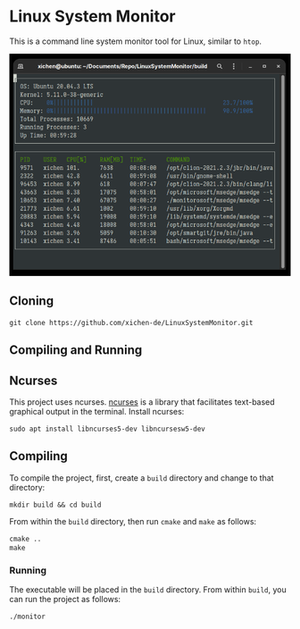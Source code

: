 # Linux System Monitor

This is a command line system monitor tool for Linux, similar to `htop`.

![image-20211106182734273](README.assets/example.png)

## Cloning

```
git clone https://github.com/xichen-de/LinuxSystemMonitor.git
```

## Compiling and Running	

## Ncurses

This project uses ncurses. [ncurses](https://www.gnu.org/software/ncurses/) is a library that facilitates text-based graphical output in the terminal. Install ncurses:

```
sudo apt install libncurses5-dev libncursesw5-dev
```



## Compiling

To compile the project, first, create a `build` directory and change to that directory:

```
mkdir build && cd build
```

From within the `build` directory, then run `cmake` and `make` as follows:

```
cmake ..
make
```

### Running

The executable will be placed in the `build` directory. From within `build`, you can run the project as follows:

```
./monitor
```

